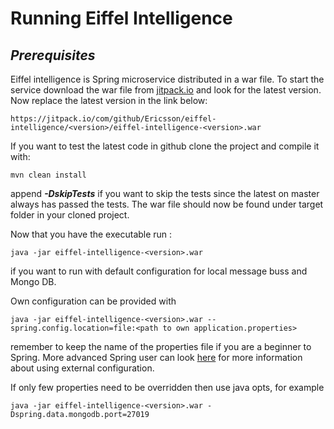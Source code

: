 # Running Eiffel Intelligence

## _Prerequisites_

Eiffel intelligence is Spring microservice distributed in a war file. To start
the service download the war file from
[jitpack.io](https://jitpack.io/#Ericsson/eiffel-intelligence) and look for the
latest version. Now replace the latest version in the link below:

    https://jitpack.io/com/github/Ericsson/eiffel-intelligence/<version>/eiffel-intelligence-<version>.war

If you want to test the latest code in github clone the project and compile it
with:

    mvn clean install

append **_-DskipTests_** if you want to skip the tests since the latest on
master always has passed the tests. The war file should now be found under
target folder in your cloned project.

Now that you have the executable run :

    java -jar eiffel-intelligence-<version>.war

if you want to run with default configuration for local message buss and
Mongo DB.

Own configuration can be provided with

    java -jar eiffel-intelligence-<version>.war --spring.config.location=file:<path to own application.properties>

remember to keep the name of the properties file if you are a beginner to
Spring. More advanced Spring user can look [here](https://docs.spring.io/spring-boot/docs/current/reference/html/boot-features-external-config.html)
for more information about using external configuration.

If only few properties need to be overridden then use java opts, for example

    java -jar eiffel-intelligence-<version>.war -Dspring.data.mongodb.port=27019
